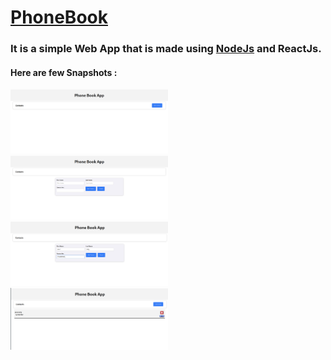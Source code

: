 # <a href="https://resplendent-rugelach-4e647e.netlify.app/">PhoneBook</a>
### It is a simple Web App that is made using <a href="https://github.com/Shivang-Agarwal11/phonebook-bkcd">NodeJs</a> and ReactJs.
#### Here are few Snapshots :

<img src="img/1.png" width="50%" height="50%">
<br/>
<img src="img/2.png" width="50%" height="50%">
<br/>
<img src="img/3.png" width="50%" height="50%">
<br/>
<img src="img/4.png" width="50%" height="50%">
<br/>
